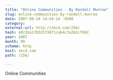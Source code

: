 ```yaml
---
title: "Online Communities - By Randall Munroe"
slug: online-communities-by-randall-munroe
date: 2007-09-24 14:54:14 -0500
category: 
external-url: http://xkcd.com/256/
hash: 4821ba17032573071cab4cfa263cf092
year: 2007
month: 09
scheme: http
host: xkcd.com
path: /256/

---
```


Online Communities
